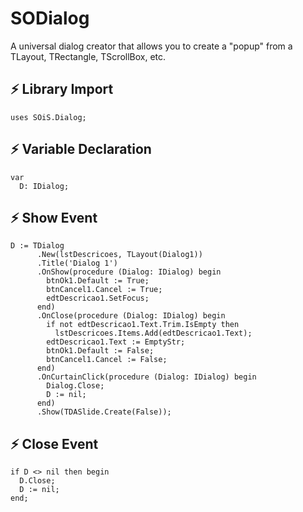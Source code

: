 # SODialog
A universal dialog creator that allows you to create a "popup" from a TLayout, TRectangle, TScrollBox, etc.
## ⚡️ Library Import
```delphi
uses SOiS.Dialog;
```

## ⚡️ Variable Declaration
```delphi
var
  D: IDialog;
```

## ⚡️ Show Event
```delphi
D := TDialog
      .New(lstDescricoes, TLayout(Dialog1))
      .Title('Dialog 1')
      .OnShow(procedure (Dialog: IDialog) begin
        btnOk1.Default := True;
        btnCancel1.Cancel := True;
        edtDescricao1.SetFocus;
      end)
      .OnClose(procedure (Dialog: IDialog) begin
        if not edtDescricao1.Text.Trim.IsEmpty then
          lstDescricoes.Items.Add(edtDescricao1.Text);
        edtDescricao1.Text := EmptyStr;
        btnOk1.Default := False;
        btnCancel1.Cancel := False;
      end)
      .OnCurtainClick(procedure (Dialog: IDialog) begin
        Dialog.Close;
        D := nil;
      end)
      .Show(TDASlide.Create(False));
```

## ⚡️ Close Event
```delphi
if D <> nil then begin
  D.Close;
  D := nil;
end;
```
